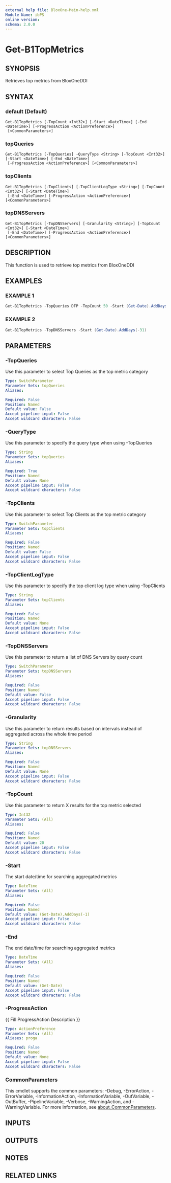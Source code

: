 ```yaml
---
external help file: BloxOne-Main-help.xml
Module Name: ibPS
online version:
schema: 2.0.0
---
```


# Get-B1TopMetrics

## SYNOPSIS
Retrieves top metrics from BloxOneDDI

## SYNTAX

### default (Default)
```
Get-B1TopMetrics [-TopCount <Int32>] [-Start <DateTime>] [-End <DateTime>] [-ProgressAction <ActionPreference>]
 [<CommonParameters>]
```

### topQueries
```
Get-B1TopMetrics [-TopQueries] -QueryType <String> [-TopCount <Int32>] [-Start <DateTime>] [-End <DateTime>]
 [-ProgressAction <ActionPreference>] [<CommonParameters>]
```

### topClients
```
Get-B1TopMetrics [-TopClients] [-TopClientLogType <String>] [-TopCount <Int32>] [-Start <DateTime>]
 [-End <DateTime>] [-ProgressAction <ActionPreference>] [<CommonParameters>]
```

### topDNSServers
```
Get-B1TopMetrics [-TopDNSServers] [-Granularity <String>] [-TopCount <Int32>] [-Start <DateTime>]
 [-End <DateTime>] [-ProgressAction <ActionPreference>] [<CommonParameters>]
```

## DESCRIPTION
This function is used to retrieve top metrics from BloxOneDDI

## EXAMPLES

### EXAMPLE 1
```powershell
Get-B1TopMetrics -TopQueries DFP -TopCount 50 -Start (Get-Date).AddDays(-1)
```

### EXAMPLE 2
```powershell
Get-B1TopMetrics -TopDNSServers -Start (Get-Date).AddDays(-31)
```

## PARAMETERS

### -TopQueries
Use this parameter to select Top Queries as the top metric category

```yaml
Type: SwitchParameter
Parameter Sets: topQueries
Aliases:

Required: False
Position: Named
Default value: False
Accept pipeline input: False
Accept wildcard characters: False
```

### -QueryType
Use this parameter to specify the query type when using -TopQueries

```yaml
Type: String
Parameter Sets: topQueries
Aliases:

Required: True
Position: Named
Default value: None
Accept pipeline input: False
Accept wildcard characters: False
```

### -TopClients
Use this parameter to select Top Clients as the top metric category

```yaml
Type: SwitchParameter
Parameter Sets: topClients
Aliases:

Required: False
Position: Named
Default value: False
Accept pipeline input: False
Accept wildcard characters: False
```

### -TopClientLogType
Use this parameter to specify the top client log type when using -TopClients

```yaml
Type: String
Parameter Sets: topClients
Aliases:

Required: False
Position: Named
Default value: None
Accept pipeline input: False
Accept wildcard characters: False
```

### -TopDNSServers
Use this parameter to return a list of DNS Servers by query count

```yaml
Type: SwitchParameter
Parameter Sets: topDNSServers
Aliases:

Required: False
Position: Named
Default value: False
Accept pipeline input: False
Accept wildcard characters: False
```

### -Granularity
Use this parameter to return results based on intervals instead of aggregated across the whole time period

```yaml
Type: String
Parameter Sets: topDNSServers
Aliases:

Required: False
Position: Named
Default value: None
Accept pipeline input: False
Accept wildcard characters: False
```

### -TopCount
Use this parameter to return X results for the top metric selected

```yaml
Type: Int32
Parameter Sets: (All)
Aliases:

Required: False
Position: Named
Default value: 20
Accept pipeline input: False
Accept wildcard characters: False
```

### -Start
The start date/time for searching aggregated metrics

```yaml
Type: DateTime
Parameter Sets: (All)
Aliases:

Required: False
Position: Named
Default value: (Get-Date).AddDays(-1)
Accept pipeline input: False
Accept wildcard characters: False
```

### -End
The end date/time for searching aggregated metrics

```yaml
Type: DateTime
Parameter Sets: (All)
Aliases:

Required: False
Position: Named
Default value: (Get-Date)
Accept pipeline input: False
Accept wildcard characters: False
```

### -ProgressAction
{{ Fill ProgressAction Description }}

```yaml
Type: ActionPreference
Parameter Sets: (All)
Aliases: proga

Required: False
Position: Named
Default value: None
Accept pipeline input: False
Accept wildcard characters: False
```

### CommonParameters
This cmdlet supports the common parameters: -Debug, -ErrorAction, -ErrorVariable, -InformationAction, -InformationVariable, -OutVariable, -OutBuffer, -PipelineVariable, -Verbose, -WarningAction, and -WarningVariable. For more information, see [about_CommonParameters](http://go.microsoft.com/fwlink/?LinkID=113216).

## INPUTS

## OUTPUTS

## NOTES

## RELATED LINKS
